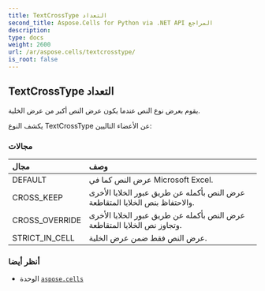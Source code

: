 ```yaml
---
title: TextCrossType التعداد
second_title: Aspose.Cells for Python via .NET API المراجع
description:
type: docs
weight: 2600
url: /ar/aspose.cells/textcrosstype/
is_root: false
---
```

##  TextCrossType التعداد
يقوم بعرض نوع النص عندما يكون عرض النص أكبر من عرض الخلية.



يكشف النوع TextCrossType عن الأعضاء التاليين:

###  مجالات
| مجال| وصف|
| :- | :- |
| DEFAULT | عرض النص كما في Microsoft Excel.|
| CROSS_KEEP | عرض النص بأكمله عن طريق عبور الخلايا الأخرى والاحتفاظ بنص الخلايا المتقاطعة.|
| CROSS_OVERRIDE | عرض النص بأكمله عن طريق عبور الخلايا الأخرى وتجاوز نص الخلايا المتقاطعة.|
| STRICT_IN_CELL | عرض النص فقط ضمن عرض الخلية.|



###  أنظر أيضا
* الوحدة [`aspose.cells`](..)
